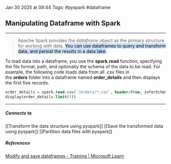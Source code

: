Jan 30 2025 at 09:44
_Tags:_ #pyspark #dataframe
## Manipulating Dataframe with Spark
---
>Apache Spark provides the _dataframe_ object as the primary structure for working with data. <mark style="background: #ADCCFFA6;">You can use dataframes to query and transform data, and persist the results in a data lake.</mark>

To load data into a dataframe, you use the **spark.read** function, specifying the file format, path, and optionally the schema of the data to be read. For example, the following code loads data from all .csv files in the **orders** folder into a dataframe named **order_details** and then displays the first five records.

```sql
order_details = spark.read.csv('/orders/*.csv', header=True, inferSchema=True)
display(order_details.limit(5))
```
---
##### Connects to
[[Transform the data structure using pyspark]]
[[Save the transformed data using pyspark]]
[[Partition data files with pyspark]]
##### References
[Modify and save dataframes - Training | Microsoft Learn](https://learn.microsoft.com/en-us/training/modules/transform-data-spark-azure-synapse-analytics/2-transform-dataframe)